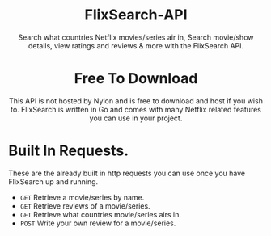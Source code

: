 # <div align="center"> FlixSearch-API </div>
<p align="center"> Search what countries Netflix movies/series air in, Search movie/show details, view ratings and reviews &amp; more with the FlixSearch API. </p>

# <div align="center"> Free To Download </div>
<p align="center"> This API is not hosted by Nylon and is free to download and host if you wish to. FlixSearch is written in Go and comes with many Netflix related features you can use in your project. </p>

# Built In Requests.
These are the already built in http requests you can use once you have FlixSearch up and running.
- `GET` Retrieve a movie/series by name.
- `GET` Retrieve reviews of a movie/series.
- `GET` Retrieve what countries movie/series airs in.
- `POST` Write your own review for a movie/series.


